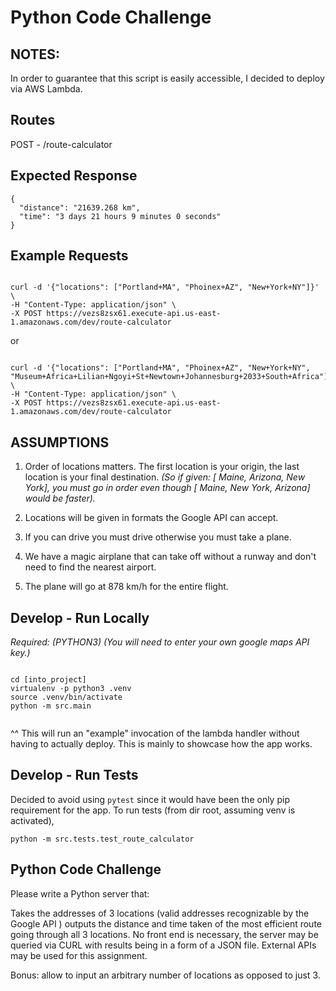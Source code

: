 # Python Code Challenge

## NOTES:

In order to guarantee that this script is easily accessible, I decided to deploy via AWS Lambda. 

## Routes

POST - /route-calculator

## Expected Response

```
{
  "distance": "21639.268 km",
  "time": "3 days 21 hours 9 minutes 0 seconds"
}

```

## Example Requests

```

curl -d '{"locations": ["Portland+MA", "Phoinex+AZ", "New+York+NY"]}' \
-H "Content-Type: application/json" \
-X POST https://vezs8zsx61.execute-api.us-east-1.amazonaws.com/dev/route-calculator

```

or 

```

curl -d '{"locations": ["Portland+MA", "Phoinex+AZ", "New+York+NY", "Museum+Africa+Lilian+Ngoyi+St+Newtown+Johannesburg+2033+South+Africa"]}' \
-H "Content-Type: application/json" \
-X POST https://vezs8zsx61.execute-api.us-east-1.amazonaws.com/dev/route-calculator

```


## ASSUMPTIONS

  1. Order of locations matters. The first location is your origin, the last location is your final destination.
  _(So if given:
  [ Maine, Arizona, New York], you must go in order even though [ Maine, New York, Arizona] would be faster)._

  2. Locations will be given in formats the Google API can accept.

  3. If you can drive you must drive otherwise you must take a plane.

  4. We have a magic airplane that can take off without a runway and don't need to find the nearest airport.

  5. The plane will go at 878 km/h for the entire flight.


## Develop - Run Locally
_Required: (PYTHON3)_
_(You will need to enter your own google maps API key.)_

```

cd [into_project]
virtualenv -p python3 .venv
source .venv/bin/activate
python -m src.main


```

^^ This will run an "example" invocation of the lambda handler without having to actually deploy. This is mainly to showcase how the app works.

## Develop - Run Tests

Decided to avoid using `pytest` since it would have been the only pip requirement for the app. To run tests (from dir root, assuming venv is activated),

```
python -m src.tests.test_route_calculator
```

## Python Code Challenge

Please write a Python server that:

Takes the addresses of 3 locations (valid addresses recognizable by the Google API ) outputs the distance and time taken of the most efficient route going through all 3 locations. No front end is necessary, the server may be queried via CURL with results being in a form of a JSON file. External APIs may be used for this assignment.

Bonus: allow to input an arbitrary number of locations as opposed to just 3.
